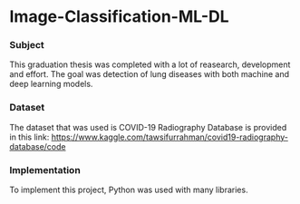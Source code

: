 # Image-Classification-ML-DL

### Subject

This graduation thesis was completed with a lot of reasearch, development and effort. The goal was detection of lung diseases with both machine and deep learning models. 

### Dataset

The dataset that was used is COVID-19 Radiography Database is provided in this link: https://www.kaggle.com/tawsifurrahman/covid19-radiography-database/code

### Implementation

To implement this project, Python was used with many libraries. 

